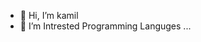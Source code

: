 - 👋 Hi, I’m kamil
- 💞️ I’m Intrested Programming Languges  ...
<!---
kamilabbasgb/kamilabbasgb is a ✨ special ✨ repository because its `README.md` (this file) appears on your GitHub profile.
You can click the Preview link to take a look at your changes.
--->
